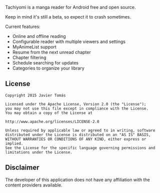 Tachiyomi is a manga reader for Android free and open source.

Keep in mind it's still a beta, so expect it to crash sometimes.

Current features:

* Online and offline reading
* Configurable reader with multiple viewers and settings
* MyAnimeList support
* Resume from the next unread chapter
* Chapter filtering
* Schedule searching for updates
* Categories to organize your library

## License

    Copyright 2015 Javier Tomás

    Licensed under the Apache License, Version 2.0 (the "License");
    you may not use this file except in compliance with the License.
    You may obtain a copy of the License at

    http://www.apache.org/licenses/LICENSE-2.0

    Unless required by applicable law or agreed to in writing, software
    distributed under the License is distributed on an "AS IS" BASIS,
    WITHOUT WARRANTIES OR CONDITIONS OF ANY KIND, either express or implied.
    See the License for the specific language governing permissions and
    limitations under the License.

## Disclaimer

The developer of this application does not have any affiliation with the content providers available.
